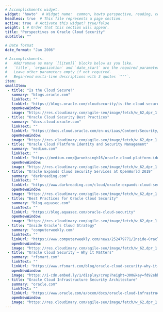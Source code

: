 ```yaml
---
# Accomplishments widget.
widget: "howto"  # Widget name:  common, howto perspective, reading, cd-with-jenkins-and-docker  etc
headless: true  # This file represents a page section.
active: true  # Activate this widget? true/false
weight: 1 # Order that this section will appear.
title: "Perspectives on Oracle Cloud Security"
subtitle: ""

# Date format
date_format: "Jan 2006"

# Accomplishments.
#   Add/remove as many `[[item]]` blocks below as you like.
#   `title`, `organization` and `date_start` are the required parameters.
#   Leave other parameters empty if not required.
#   Begin/end multi-line descriptions with 3 quotes `"""`.
item:
smallItem: 
 - title: "Is the Cloud Secure?"
   summary: "blogs.oracle.com"
   linkText: ""
   linkUrl: "https://blogs.oracle.com/cloudsecurity/is-the-cloud-secure"
   openNewWindow: 
   image: "https://res.cloudinary.com/agile-seo/image/fetch/w_62,dpr_1.0,d_blank_am8gzx.png/https%3A%2F%2Flogo.clearbit.com%2Fblogs.oracle.com%3Fsize%3D250"
 - title: "Oracle Cloud Security Best Practices"
   summary: "docs.cloud.oracle.com"
   linkText: ""
   linkUrl: "https://docs.cloud.oracle.com/en-us/iaas/Content/Security/Reference/configuration_security.htm"
   openNewWindow: 
   image: "https://res.cloudinary.com/agile-seo/image/fetch/w_62,dpr_1.0,d_blank_am8gzx.png/https%3A%2F%2Flogo.clearbit.com%2Fdocs.cloud.oracle.com%3Fsize%3D250"
 - title: "Oracle Cloud Platform Identity and Security Management"
   summary: "medium.com"
   linkText: ""
   linkUrl: "https://medium.com/@arunksingh16/oracle-cloud-platform-identity-and-security-management-notes-7edbda93c5d5"
   openNewWindow: 
   image: "https://res.cloudinary.com/agile-seo/image/fetch/w_62,dpr_1.0,d_blank_am8gzx.png/https%3A%2F%2Flogo.clearbit.com%2Fmedium.com%3Fsize%3D250"
 - title: "Oracle Expands Cloud Security Services at OpenWorld 2019"
   summary: "darkreading.com"
   linkText: ""
   linkUrl: "https://www.darkreading.com/cloud/oracle-expands-cloud-security-services-at-openworld-2019/d/d-id/1335817"
   openNewWindow: 
   image: "https://res.cloudinary.com/agile-seo/image/fetch/w_62,dpr_1.0,d_blank_am8gzx.png/https%3A%2F%2Flogo.clearbit.com%2Fdarkreading.com%3Fsize%3D250"
 - title: "Best Practices for Oracle Cloud Security"
   summary: "blog.aquasec.com"
   linkText: ""
   linkUrl: "https://blog.aquasec.com/oracle-cloud-security"
   openNewWindow: 
   image: "https://res.cloudinary.com/agile-seo/image/fetch/w_62,dpr_1.0,d_blank_am8gzx.png/https%3A%2F%2Flogo.clearbit.com%2Fblog.aquasec.com%3Fsize%3D250"
 - title: "Inside Oracle’s Cloud Strategy"
   summary: "computerweekly.com"
   linkText: ""
   linkUrl: "https://www.computerweekly.com/news/252479771/Inside-Oracles-cloud-strategy"
   openNewWindow: 
   image: "https://res.cloudinary.com/agile-seo/image/fetch/w_62,dpr_1.0,d_blank_am8gzx.png/https%3A%2F%2Flogo.clearbit.com%2Fcomputerweekly.com%3Fsize%3D250"
 - title: "Oracle Cloud Security – Why it Matters"
   summary: "rfsmart.com"
   linkText: ""
   linkUrl: "https://www.rfsmart.com/blog/oracle-cloud-security-why-it-matters"
   openNewWindow: 
   image: "https://i-cdn.embed.ly/1/display/crop?height=300&key=fd92ebbc52fc43fb98f69e50e7893c13&url=https%3A%2F%2Fwww.rfsmart.com%2Fhubfs%2FSecurity%2520Cloud%2520Blog_Blog.jpg%23keepProtocol&width=636"
 - title: "Oracle Cloud Infrastructure Security Architecture"
   summary: "oracle.com"
   linkText: ""
   linkUrl: "https://www.oracle.com/a/ocom/docs/oracle-cloud-infrastructure-security-architecture.pdf"
   openNewWindow: 
   image: "https://res.cloudinary.com/agile-seo/image/fetch/w_62,dpr_1.0,d_blank_am8gzx.png/https%3A%2F%2Flogo.clearbit.com%2Foracle.com%3Fsize%3D250"
---
```

  


   
